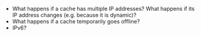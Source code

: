 - What happens if a cache has multiple IP addresses?  What happens if its IP address changes (e.g. because it is dynamic)?
- What happens if a cache temporarily goes offline?
- IPv6?
